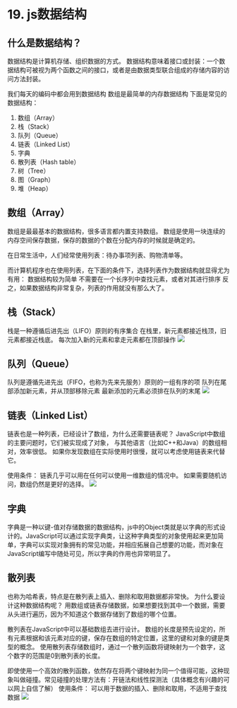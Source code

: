# 19. js数据结构

## 什么是数据结构？

数据结构是计算机存储、组织数据的方式。
数据结构意味着接口或封装：一个数据结构可被视为两个函数之间的接口，或者是由数据类型联合组成的存储内容的访问方法封装。

我们每天的编码中都会用到数据结构
数组是最简单的内存数据结构
下面是常见的数据结构：

1. 数组（Array）
2. 栈（Stack）
3. 队列（Queue）
4. 链表（Linked List）
5. 字典
6. 散列表（Hash table）
7. 树（Tree）
8. 图（Graph）
9. 堆（Heap）

## 数组（Array）

数组是最最基本的数据结构，很多语言都内置支持数组。
数组是使用一块连续的内存空间保存数据，保存的数据的个数在分配内存的时候就是确定的。

在日常生活中，人们经常使用列表：待办事项列表、购物清单等。

而计算机程序也在使用列表，在下面的条件下，选择列表作为数据结构就显得尤为有用：
数据结构较为简单
不需要在一个长序列中查找元素，或者对其进行排序
反之，如果数据结构非常复杂，列表的作用就没有那么大了。

## 栈（Stack）

栈是一种遵循后进先出（LIFO）原则的有序集合
在栈里，新元素都接近栈顶，旧元素都接近栈底。
每次加入新的元素和拿走元素都在顶部操作
![](https://upload-images.jianshu.io/upload_images/13253432-ddcb884374470d2c?imageMogr2/auto-orient/strip|imageView2/2/format/webp)

## 队列（Queue）

队列是遵循先进先出（FIFO，也称为先来先服务）原则的一组有序的项
队列在尾部添加新元素，并从顶部移除元素
最新添加的元素必须排在队列的末尾
![](https://upload-images.jianshu.io/upload_images/13253432-55ad7c7db40d3796?imageMogr2/auto-orient/strip|imageView2/2/format/webp)

## 链表（Linked List）

链表也是一种列表，已经设计了数组，为什么还需要链表呢？
JavaScript中数组的主要问题时，它们被实现成了对象，
与其他语言（比如C++和Java）的数组相对，效率很低。
如果你发现数组在实际使用时很慢，就可以考虑使用链表来代替它。

使用条件：
链表几乎可以用在任何可以使用一维数组的情况中。
如果需要随机访问，数组仍然是更好的选择。
![](https://raw.githubusercontent.com/zoro-web/blog/master/img/lian.jpg)

## 字典

字典是一种以键-值对存储数据的数据结构，js中的Object类就是以字典的形式设计的。JavaScript可以通过实现字典类，让这种字典类型的对象使用起来更加简单，字典可以实现对象拥有的常见功能，并相应拓展自己想要的功能，而对象在JavaScript编写中随处可见，所以字典的作用也异常明显了。

## 散列表

也称为哈希表，特点是在散列表上插入、删除和取用数据都非常快。
为什么要设计这种数据结构呢？
用数组或链表存储数据，如果想要找到其中一个数据，需要从头进行遍历，因为不知道这个数据存储到了数组的哪个位置。

散列表在JavaScript中可以基础数组去进行设计。
数组的长度是预先设定的，所有元素根据和该元素对应的键，保存在数组的特定位置，这里的键和对象的键是类型的概念。
使用散列表存储数组时，通过一个散列函数将键映射为一个数字，这个数字的范围是0到散列表的长度。

即使使用一个高效的散列函数，依然存在将两个键映射为同一个值得可能，这种现象叫做碰撞。常见碰撞的处理方法有：开链法和线性探测法（具体概念有兴趣的可以网上自信了解）
使用条件：
可以用于数据的插入、删除和取用，不适用于查找数据
![](https://raw.githubusercontent.com/zoro-web/blog/master/img/%E5%BE%AE%E4%BF%A1%E5%9B%BE%E7%89%87_20170820211406.png)
